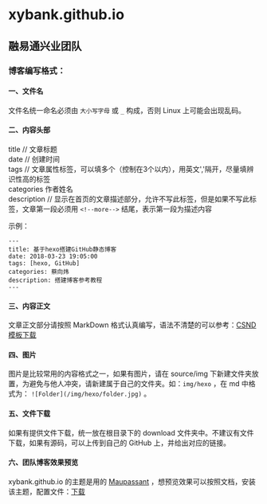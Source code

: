 # xybank.github.io

## 融易通兴业团队

### 博客编写格式：

#### 一、文件名

文件名统一命名必须由 `大小写字母` 或 `_` 构成，否则 Linux 上可能会出现乱码。

#### 二、内容头部

title // 文章标题  
date // 创建时间  
tags // 文章属性标签，可以填多个（控制在3个以内），用英文','隔开，尽量填辨识性高的标签  
categories 作者姓名  
description // 显示在首页的文章描述部分，允许不写此标签，但是如果不写此标签，文章第一段必须用 `<!--more-->` 结尾，表示第一段为描述内容  

示例：

```
---
title: 基于hexo搭建GitHub静态博客
date: 2018-03-23 19:05:00
tags: [hexo, GitHub]
categories: 蔡向炜
description: 搭建博客参考教程
---
```

#### 三、内容正文

文章正文部分请按照 MarkDown 格式认真编写，语法不清楚的可以参考：[CSND模板下载](https://xybank.github.io/download/MarkDown.rar)

#### 四、图片

图片是比较常用的内容格式之一，如果有图片，请在 source/img 下新建文件夹放置，为避免与他人冲突，请新建属于自己的文件夹。如：`img/hexo` ，在 md 中格式为： `![Folder](/img/hexo/folder.jpg)` 。  

#### 五、文件下载

如果有提供文件下载，统一放在根目录下的 download 文件夹中。不建议有文件下载，如果有源码，可以上传到自己的 GitHub 上，并给出对应的链接。

#### 六、团队博客效果预览

xybank.github.io 的主题是用的 [Maupassant](https://github.com/tufu9441/maupassant-hexo) ，想预览效果可以按照文档，安装该主题，配置文件：[下载](https://xybank.github.io/download/blog_onfig.rar)

